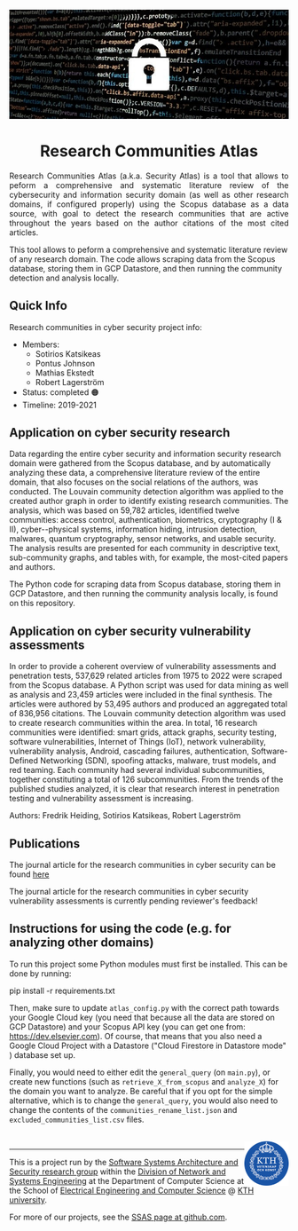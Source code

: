 <!-- This template uses html code to offer a bit prettier formatting. This html
code is limited to the header and footer. The main body is and should be written
in markdown. -->

<h1 align="center" position="relative">
  <br>
  <img src=".images/top.jpg" alt="Decorative image">
  <br>
  <br>
  <span>Research Communities Atlas</span>
  <br>

</h1>

<p align="justify">
  Research Communities Atlas (a.k.a. Security Atlas) is a tool that allows to peform a comprehensive and systematic literature review of the cybersecurity and information security domain (as well as other research domains, if configured properly) using the Scopus database as a data source, with goal to detect the research communities that are active throughout the years based on the author citations of the most cited articles.

  This tool allows to peform a comprehensive and systematic literature review of any research domain. The code allows scraping data from the Scopus database, storing them in GCP Datastore, and then running the community detection and analysis locally. 
<p>

## Quick Info
Research communities in cyber security project info:

- Members:
  - Sotirios Katsikeas
  - Pontus Johnson
  - Mathias Ekstedt
  - Robert Lagerström
- Status: completed :orange_circle:
- Timeline: 2019-2021

## Application on cyber security research 

Data regarding the entire cyber security and information security research domain were gathered from the Scopus database, and by automatically analyzing these data, a comprehensive literature review of the entire domain, that also focuses on the social relations of the authors, was conducted. The Louvain community detection algorithm was applied to the created author graph in order to identify existing research communities. The analysis, which was based on 59,782 articles, identified twelve communities: access control, authentication, biometrics, cryptography (I & II), cyber--physical systems, information hiding, intrusion detection, malwares, quantum cryptography, sensor networks, and usable security. The analysis results are presented for each community in descriptive text, sub-community graphs, and tables with, for example, the most-cited papers and authors.

The Python code for scraping data from Scopus database, storing them in GCP Datastore, and then running the community analysis locally, is found on this repository.

## Application on cyber security vulnerability assessments

In order to provide a coherent overview of vulnerability assessments and penetration tests, 537,629 related articles from 1975 to 2022 were scraped from the Scopus database. A Python script was used for data mining as well as analysis and 23,459 articles were included in the final synthesis. The articles were authored by 53,495 authors and produced an aggregated total of 836,956 citations. The Louvain community detection algorithm was used to create research communities within the area. In total, 16 research communities were identified: smart grids, attack graphs, security testing, software vulnerabilities, Internet of Things (IoT), network vulnerability, vulnerability analysis, Android, cascading failures, authentication, Software-Defined Networking (SDN), spoofing attacks, malware, trust models, and red teaming. Each community had several individual subcommunities, together constituting a total of 126 subcommunities. From the trends of the published studies analyzed, it is clear that research interest in penetration testing and vulnerability assessment is increasing.

Authors: Fredrik Heiding, Sotirios Katsikeas, Robert Lagerström

## Publications
The journal article for the research communities in cyber security can be found [here](https://www.sciencedirect.com/science/article/pii/S157401372100071X?via%3Dihub)

The journal article for the research communities in cyber security vulnerability assessments is currently pending reviewer's feedback!

## Instructions for using the code (e.g. for analyzing other domains)
To run this project some Python modules must first be installed. This can be done by running:

pip install -r requirements.txt

Then, make sure to update `atlas_config.py` with the correct path towards your Google Cloud key (you need that because all the data are stored on GCP Datastore) and your Scopus API key (you can get one from: https://dev.elsevier.com). Of course, that means that you also need a Google Cloud Project with a Datastore ("Cloud Firestore in Datastore mode"
) database set up.

Finally, you would need to either edit the `general_query` (on `main.py`), or create new functions (such as `retrieve_X_from_scopus` and `analyze_X`) for the domain you want to analyze. Be careful that if you opt for the simple alternative, which is to change the `general_query`, you would also need to change the contents of the `communities_rename_list.json` and `excluded_communities_list.csv` files.

<br>

  <a href="https://www.kth.se/nse/research/software-systems-architecture-and-security/" >
    <img src=".images/kth-round.png" alt="KTH logo" width=80 align="right" />
  </a>

- - - -
This is a project run by the [Software Systems Architecture and Security research
group](https://www.kth.se/nse/research/software-systems-architecture-and-security/)
within the [Division of Network and Systems Engineering](https://kth.se/nse) at
the Department of Computer Science at the School of [Electrical Engineering and
Computer Science](https://www.kth.se/en/eecs) @ [KTH university](https://www.kth.se).

For more of our projects, see the [SSAS page at github.com](https://github.com/KTH-SSAS).
